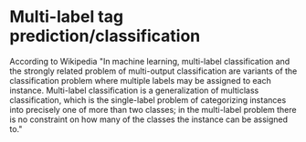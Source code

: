 # Multi-label tag prediction/classification

According to Wikipedia "In machine learning, multi-label classification and the strongly related problem of multi-output classification are variants of the classification problem where multiple labels may be assigned to each instance. Multi-label classification is a generalization of multiclass classification, which is the single-label problem of categorizing instances into precisely one of more than two classes; in the multi-label problem there is no constraint on how many of the classes the instance can be assigned to."
